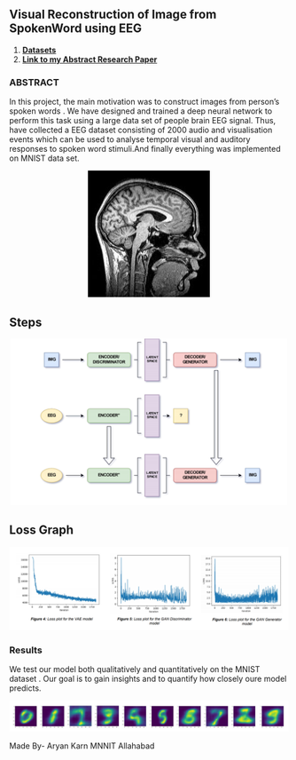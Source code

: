 ## Visual Reconstruction of Image from SpokenWord using EEG
1. **[Datasets](https://github.com/Aryan05/EEG-Datasets)**
2. **[Link to my Abstract Research Paper](https://drive.google.com/file/d/16cq5Ty7G8bhE7XBZeqt2OUUrW80ZaxHN/view?usp=sharing)**


### ABSTRACT
In this project, the main motivation was to construct images from person’s spoken words . We have designed and trained a deep
neural network to perform this task using a large data set of people
brain EEG signal. Thus, have collected a EEG dataset consisting of
2000 audio and visualisation events which can be used to analyse
temporal visual and auditory responses to spoken word stimuli.And
finally everything was implemented on MNIST data set. 
<p align="center">
    <img src="img/Brain.jpg" alt="Image" width="220" height="228"/>
</p>


## Steps
<p align="center">
    <img src="img/Steps.png" alt="Image" width="500" height="300"/>
</p>

## Loss Graph
<img src="./img/Loss.png" alt="Pipeline step 2.5" />


### Results
We test our model both qualitatively and quantitatively on the
MNIST dataset . Our goal is to gain insights and to quantify how
closely oure model predicts.

<p align="center">
    <img src="img/Result.png" alt="Image"/>
</p>

Made By- Aryan Karn 
MNNIT Allahabad




